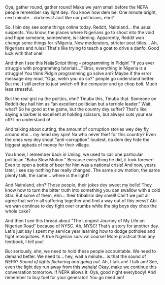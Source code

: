 Oya, gather round, gather round! Make we yarn small before the NEPA people remember say light dey. You know how dem be. One minute bright, next minute… darkness! Just like our politicians, ehn?

So, I bin dey see some things online today. Reddit, Nairaland… the usual suspects. You know, the places where Nigerians go to shout into the void and hope someone, somewhere, is listening. Apparently, Reddit wan change some things for r/Nigeria. New moderators, stricter post titles… Ah, Nigerians and rules! That's like trying to teach a goat to drive a danfo. Good luck with that one!

And then I see this NaijaScript thing – programming in Pidgin! "If you ever struggle with programming tutorials..." Bros, everything in Nigeria is a struggle! You think Pidgin programming go solve am? Maybe if the error message dey read, "Oga, wetin you do so?" people go understand better. But me, I still prefer to just switch off the computer and go chop boli. Much less stressful.

But the real gist na the politics, ehn? Tinubu this, Tinubu that. Someone on Reddit dey hail him as “an excellent politician but a terrible leader.” Wait, what? So he good at the game, but the country dey suffer? That's like saying a barber is excellent at holding scissors, but always cuts your ear off! I no understand o!

And talking about cutting, the amount of corruption stories wey dey fly around ehn… my head dey spin! Na who never thief for this country? Even the ones wey dey shout "anti-corruption" loudest, na dem dey hide the biggest agbada of money for their village.

You know, I remember back in Unilag, we used to call one particular politician "Baba Slow Motion." Because everything he did, it took forever! Even to open a bottle of beer for him was a national crisis! And now, years later, I see say nothing has really changed. The same slow motion, the same plenty talk, the same… where is the light?

And Nairaland, ehn? Those people, their jokes dey sweet my belle! They know how to turn the bitter truth into something you can swallow with a cold Star. But some of them, ehn... their tribalism dey smell! Can't we just all agree that we're all suffering together and find a way out of this mess? Abi we wan continue to dey fight over crumbs while the big boys dey chop the whole cake?

And then I see this thread about "The Longest Journey of My Life on Nigerian Road" because of NYSC. Ah, NYSC! That’s a story for another day. Let's just say I spent my service year learning how to dodge potholes and fight mosquitoes. A true Nigerian survival course! More practical than any textbook, I tell you!

But seriously, ehn, we need to hold these people accountable. We need to demand better. We need to… hey, wait a minute… is that the sound of NEPA? *Sound of lights flickering and going out*. Ah, I talk am! I talk am! See, even the light dey run away from this wahala! Okay, make we continue this conversation tomorrow. If NEPA allows it. Oya, good night everybody! And remember to buy fuel for your generator! You go need am!